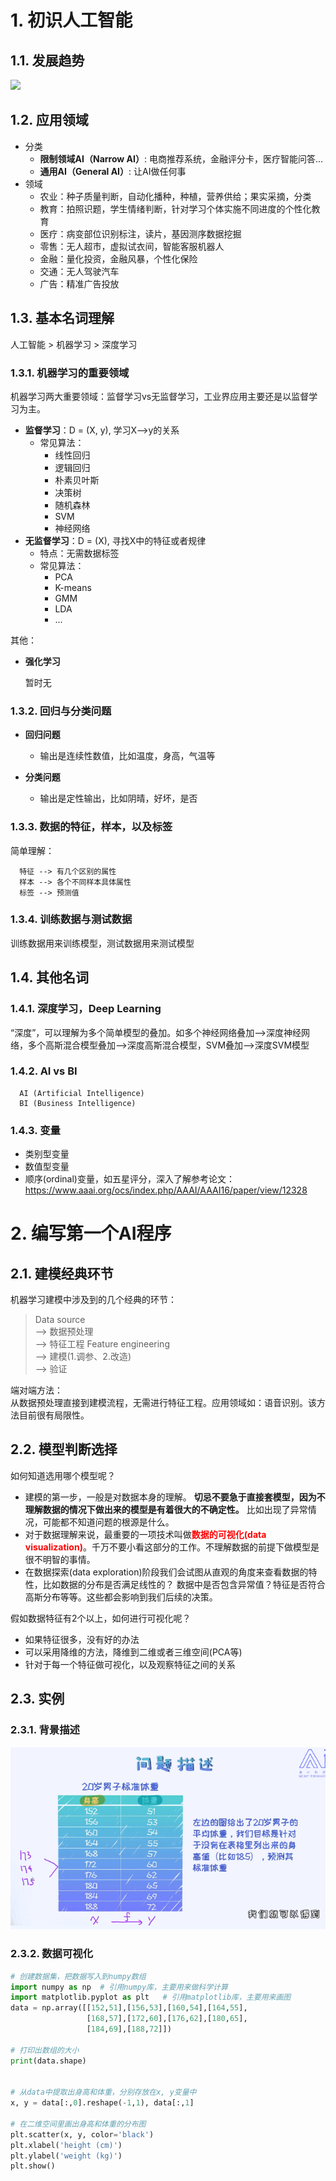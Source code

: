 # 1. 初识人工智能
## 1.1. 发展趋势
![](../img/趋势.jpg)
## 1.2. 应用领域
- 分类
   - **限制领域AI（Narrow AI）**: 电商推荐系统，金融评分卡，医疗智能问答...
   - **通用AI（General AI）**: 让AI做任何事
- 领域
  - 农业：种子质量判断，自动化播种，种植，营养供给；果实采摘，分类
  - 教育：拍照识题，学生情绪判断，针对学习个体实施不同进度的个性化教育
  - 医疗：病变部位识别标注，读片，基因测序数据挖掘
  - 零售：无人超市，虚拟试衣间，智能客服机器人
  - 金融：量化投资，金融风暴，个性化保险
  - 交通：无人驾驶汽车
  - 广告：精准广告投放

## 1.3. 基本名词理解
人工智能 > 机器学习 > 深度学习
### 1.3.1. 机器学习的重要领域
机器学习两大重要领域：监督学习vs无监督学习，工业界应用主要还是以监督学习为主。

- **监督学习**：D = (X, y), 学习X-->y的关系
  - 常见算法：
    - 线性回归
    - 逻辑回归
    - 朴素贝叶斯
    - 决策树
    - 随机森林
    - SVM
    - 神经网络
- **无监督学习**：D = (X), 寻找X中的特征或者规律
  - 特点：无需数据标签
  - 常见算法：
    - PCA
    - K-means
    - GMM
    - LDA
    - ...

其他：
- **强化学习**
   
   暂时无

### 1.3.2. 回归与分类问题
- **回归问题**
  - 输出是连续性数值，比如温度，身高，气温等

- **分类问题**
  - 输出是定性输出，比如阴晴，好坏，是否

### 1.3.3. 数据的特征，样本，以及标签
简单理解：

      特征 --> 有几个区别的属性
      样本 --> 各个不同样本具体属性
      标签 --> 预测值

### 1.3.4. 训练数据与测试数据
训练数据用来训练模型，测试数据用来测试模型


## 1.4. 其他名词
### 1.4.1. 深度学习，Deep Learning
  “深度”，可以理解为多个简单模型的叠加。如多个神经网络叠加-->深度神经网络，多个高斯混合模型叠加-->深度高斯混合模型，SVM叠加-->深度SVM模型
### 1.4.2. AI vs BI

      AI (Artificial Intelligence)
      BI (Business Intelligence)

### 1.4.3. 变量
- 类别型变量
- 数值型变量
- 顺序(ordinal)变量，如五星评分，深入了解参考论文：https://www.aaai.org/ocs/index.php/AAAI/AAAI16/paper/view/12328


# 2. 编写第一个AI程序
## 2.1. 建模经典环节

机器学习建模中涉及到的几个经典的环节：

> Data source  
> --> 数据预处理  
> --> 特征工程 Feature engineering  
> --> 建模(1.调参、2.改造)  
> --> 验证  

端对端方法：  
从数据预处理直接到建模流程，无需进行特征工程。应用领域如：语音识别。该方法目前很有局限性。

## 2.2. 模型判断选择
如何知道选用哪个模型呢？
- 建模的第一步，一般是对数据本身的理解。 **切忌不要急于直接套模型，因为不理解数据的情况下做出来的模型是有着很大的不确定性。** 比如出现了异常情况，可能都不知道问题的根源是什么。
- 对于数据理解来说，最重要的一项技术叫做<font color="red">**数据的可视化(data visualization)**</font>。千万不要小看这部分的工作。不理解数据的前提下做模型是很不明智的事情。
- 在数据探索(data exploration)阶段我们会试图从直观的角度来查看数据的特性，比如数据的分布是否满足线性的？ 数据中是否包含异常值？特征是否符合高斯分布等等。这些都会影响到我们后续的决策。

假如数据特征有2个以上，如何进行可视化呢？
- 如果特征很多，没有好的办法
- 可以采用降维的方法，降维到二维或者三维空间(PCA等)
- 针对于每一个特征做可视化，以及观察特征之间的关系

## 2.3. 实例
### 2.3.1. 背景描述

![](img/01.png)

### 2.3.2. 数据可视化

```python
# 创建数据集，把数据写入到numpy数组    
import numpy as np  # 引用numpy库，主要用来做科学计算    
import matplotlib.pyplot as plt   # 引用matplotlib库，主要用来画图    
data = np.array([[152,51],[156,53],[160,54],[164,55],    
                 [168,57],[172,60],[176,62],[180,65],    
                 [184,69],[188,72]])    
    
# 打印出数组的大小    
print(data.shape)    
    
    
# 从data中提取出身高和体重，分别存放在x, y变量中    
x, y = data[:,0].reshape(-1,1), data[:,1]    
    
# 在二维空间里画出身高和体重的分布图    
plt.scatter(x, y, color='black')    
plt.xlabel('height (cm)')    
plt.ylabel('weight (kg)')    
plt.show()
```
